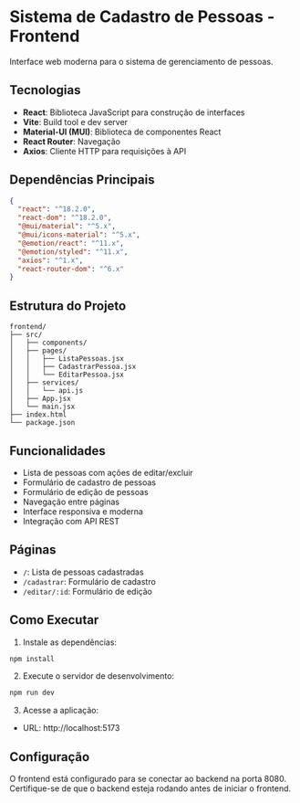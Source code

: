 # Sistema de Cadastro de Pessoas - Frontend

Interface web moderna para o sistema de gerenciamento de pessoas.

## Tecnologias

- **React**: Biblioteca JavaScript para construção de interfaces
- **Vite**: Build tool e dev server
- **Material-UI (MUI)**: Biblioteca de componentes React
- **React Router**: Navegação
- **Axios**: Cliente HTTP para requisições à API

## Dependências Principais

```json
{
  "react": "^18.2.0",
  "react-dom": "^18.2.0",
  "@mui/material": "^5.x",
  "@mui/icons-material": "^5.x",
  "@emotion/react": "^11.x",
  "@emotion/styled": "^11.x",
  "axios": "^1.x",
  "react-router-dom": "^6.x"
}
```

## Estrutura do Projeto

```
frontend/
├── src/
│   ├── components/
│   ├── pages/
│   │   ├── ListaPessoas.jsx
│   │   ├── CadastrarPessoa.jsx
│   │   └── EditarPessoa.jsx
│   ├── services/
│   │   └── api.js
│   ├── App.jsx
│   └── main.jsx
├── index.html
└── package.json
```

## Funcionalidades

- Lista de pessoas com ações de editar/excluir
- Formulário de cadastro de pessoas
- Formulário de edição de pessoas
- Navegação entre páginas
- Interface responsiva e moderna
- Integração com API REST

## Páginas

- `/`: Lista de pessoas cadastradas
- `/cadastrar`: Formulário de cadastro
- `/editar/:id`: Formulário de edição

## Como Executar

1. Instale as dependências:
```bash
npm install
```

2. Execute o servidor de desenvolvimento:
```bash
npm run dev
```

3. Acesse a aplicação:
- URL: http://localhost:5173

## Configuração

O frontend está configurado para se conectar ao backend na porta 8080. 
Certifique-se de que o backend esteja rodando antes de iniciar o frontend.

